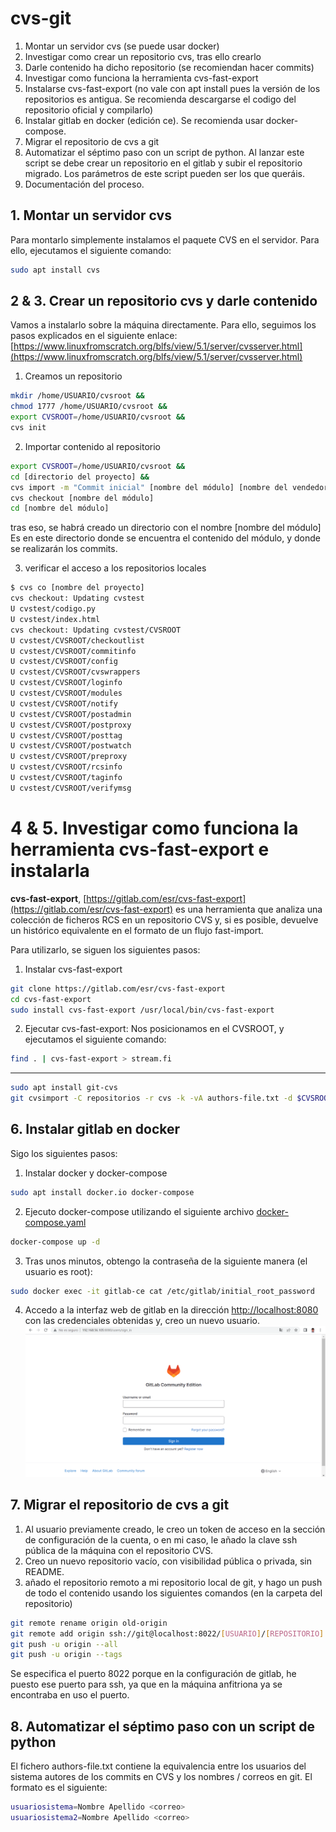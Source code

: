 # cvs-git

1. Montar un servidor cvs (se puede usar docker)
2. Investigar como crear un repositorio cvs, tras ello crearlo
3. Darle contenido ha dicho repositorio (se recomiendan hacer commits)
4. Investigar como funciona la herramienta cvs-fast-export
5. Instalarse cvs-fast-export (no vale con apt install pues la versión de los repositorios es antigua. Se recomienda descargarse el codigo del repositorio oficial y compilarlo)
6. Instalar gitlab en docker (edición ce). Se recomienda usar docker-compose.
7. Migrar el repositorio de cvs a git
8. Automatizar el séptimo paso con un script de python. Al lanzar este script se debe crear un repositorio en el gitlab y subir el repositorio migrado. Los parámetros de este script pueden ser los que queráis.
9. Documentación del proceso.

## 1. Montar un servidor cvs 

Para montarlo simplemente instalamos el paquete CVS en el servidor. Para ello, ejecutamos el siguiente comando:

```bash
sudo apt install cvs
```

## 2 & 3. Crear un repositorio cvs y darle contenido

Vamos a instalarlo sobre la máquina directamente. Para ello, seguimos los pasos explicados en el siguiente enlace: [https://www.linuxfromscratch.org/blfs/view/5.1/server/cvsserver.html](https://www.linuxfromscratch.org/blfs/view/5.1/server/cvsserver.html)

1. Creamos un repositorio

```bash
mkdir /home/USUARIO/cvsroot &&
chmod 1777 /home/USUARIO/cvsroot &&
export CVSROOT=/home/USUARIO/cvsroot &&
cvs init
```

2. Importar contenido al repositorio 

```bash
export CVSROOT=/home/USUARIO/cvsroot &&
cd [directorio del proyecto] &&
cvs import -m "Commit inicial" [nombre del módulo] [nombre del vendedor] [nombre de la rama]
cvs checkout [nombre del módulo]
cd [nombre del módulo]
```

tras eso, se habrá creado un directorio con el nombre [nombre del módulo] Es en este directorio donde se encuentra el contenido del módulo, y donde se realizarán los commits.

3. verificar el acceso a los repositorios locales

```bash
$ cvs co [nombre del proyecto]
cvs checkout: Updating cvstest
U cvstest/codigo.py
U cvstest/index.html
cvs checkout: Updating cvstest/CVSROOT
U cvstest/CVSROOT/checkoutlist
U cvstest/CVSROOT/commitinfo
U cvstest/CVSROOT/config
U cvstest/CVSROOT/cvswrappers
U cvstest/CVSROOT/loginfo
U cvstest/CVSROOT/modules
U cvstest/CVSROOT/notify
U cvstest/CVSROOT/postadmin
U cvstest/CVSROOT/postproxy
U cvstest/CVSROOT/posttag
U cvstest/CVSROOT/postwatch
U cvstest/CVSROOT/preproxy
U cvstest/CVSROOT/rcsinfo
U cvstest/CVSROOT/taginfo
U cvstest/CVSROOT/verifymsg
```

# 4 & 5. Investigar como funciona la herramienta cvs-fast-export e instalarla

**cvs-fast-export**,  [https://gitlab.com/esr/cvs-fast-export](https://gitlab.com/esr/cvs-fast-export) es una herramienta que analiza una colección de ficheros RCS en un repositorio CVS y, si es posible, devuelve un histórico equivalente en el formato de un flujo fast-import. 

Para utilizarlo, se siguen los siguientes pasos:

1. Instalar cvs-fast-export

```bash
git clone https://gitlab.com/esr/cvs-fast-export
cd cvs-fast-export
sudo install cvs-fast-export /usr/local/bin/cvs-fast-export
```

2. Ejecutar cvs-fast-export: Nos posicionamos en el CVSROOT, y ejecutamos el siguiente comando:

```bash
find . | cvs-fast-export > stream.fi 
```

---

```bash
sudo apt install git-cvs
git cvsimport -C repositorios -r cvs -k -vA authors-file.txt -d $CVSROOT repocvs
```

## 6. Instalar gitlab en docker

Sigo los siguientes pasos:

1. Instalar docker y docker-compose

```bash
sudo apt install docker.io docker-compose
```

2. Ejecuto docker-compose utilizando el siguiente archivo [docker-compose.yaml](docker-compose.yaml)

```bash
docker-compose up -d
```

3. Tras unos minutos, obtengo la contraseña de la siguiente manera (el usuario es root):

```bash
sudo docker exec -it gitlab-ce cat /etc/gitlab/initial_root_password
```

4. Accedo a la interfaz web de gitlab en la dirección [http://localhost:8080](http://localhost:8080) con las credenciales obtenidas y, creo un nuevo usuario.
![gitlab1](images/gitlab1.png)


## 7. Migrar el repositorio de cvs a git

1. Al usuario previamente creado, le creo un token de acceso en la sección de configuración de la cuenta, o en mi caso, le añado la clave ssh pública de la máquina con el repositorio CVS.
2. Creo un nuevo repositorio vacío, con visibilidad pública o privada, sin README.
3. añado el repositorio remoto a mi repositorio local de git, y hago un push de todo el contenido usando los siguientes comandos (en la carpeta del repositorio)
```bash
git remote rename origin old-origin
git remote add origin ssh://git@localhost:8022/[USUARIO]/[REPOSITORIO].git
git push -u origin --all
git push -u origin --tags
```
Se especifica el puerto 8022 porque en la configuración de gitlab, he puesto ese puerto para ssh, ya que en la máquina anfitriona ya se encontraba en uso el puerto.

## 8. Automatizar el séptimo paso con un script de python
El fichero authors-file.txt contiene la equivalencia entre los usuarios del sistema autores de los commits en CVS y los nombres / correos en git. El formato es el siguiente:

```bash
usuariosistema=Nombre Apellido <correo>
usuariosistema2=Nombre Apellido <correo>
```

